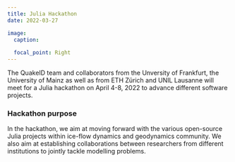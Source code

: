 ```yaml
---
title: Julia Hackathon
date: 2022-03-27

image: 
  caption: 
  
  focal_point: Right
---
```

The QuakeID team and collaborators from the Unversity of Frankfurt, the University of Mainz as well as from ETH Zürich and UNIL Lausanne will meet for a Julia hackathon on April 4-8, 2022 to advance different software projects. 

<!--more-->
### Hackathon purpose

In the hackathon, we aim at moving forward with the various open-source Julia projects within ice-flow dynamics and geodynamics community. We also aim at establishing collaborations between researchers from different institutions to jointly tackle modelling problems.

  